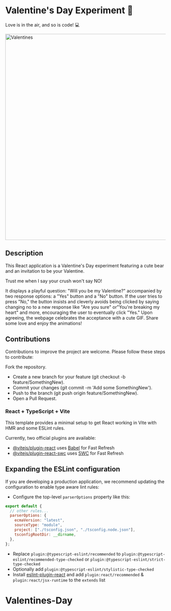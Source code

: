 # Valentine's Day Experiment 💖

Love is in the air, and so is code! 💻


<img width="647" alt="Valentines" src="https://github.com/dikshikaaa/Valentines-Day/assets/91119764/c0c7ec60-2059-4e25-951d-67a17adfab37">


## Description

This React application is a Valentine's Day experiment featuring a cute bear and an invitation to be your Valentine. 

Trust me when I say your crush won't say NO!

It displays a playful question: "Will you be my Valentine?" accompanied by two response options: a "Yes" button and a "No" button. If the user tries to press "No," the button insists and cleverly avoids being clicked by saying changing no to a new response like "Are you sure" or"You're breaking my heart" and more, encouraging the user to eventually click "Yes." Upon agreeing, the webpage celebrates the acceptance with a cute GIF. Share some love and enjoy the animations!

## Contributions
Contributions to improve the project are welcome. Please follow these steps to contribute:

Fork the repository.
- Create a new branch for your feature (git checkout -b feature/SomethingNew).
- Commit your changes (git commit -m 'Add some SomethingNew').
- Push to the branch (git push origin feature/SomethingNew).
- Open a Pull Request.

### React + TypeScript + Vite

This template provides a minimal setup to get React working in Vite with HMR and some ESLint rules.

Currently, two official plugins are available:

- [@vitejs/plugin-react](https://github.com/vitejs/vite-plugin-react/blob/main/packages/plugin-react/README.md) uses [Babel](https://babeljs.io/) for Fast Refresh
- [@vitejs/plugin-react-swc](https://github.com/vitejs/vite-plugin-react-swc) uses [SWC](https://swc.rs/) for Fast Refresh

## Expanding the ESLint configuration

If you are developing a production application, we recommend updating the configuration to enable type aware lint rules:

- Configure the top-level `parserOptions` property like this:

```js
export default {
  // other rules...
  parserOptions: {
    ecmaVersion: "latest",
    sourceType: "module",
    project: ["./tsconfig.json", "./tsconfig.node.json"],
    tsconfigRootDir: __dirname,
  },
};
```

- Replace `plugin:@typescript-eslint/recommended` to `plugin:@typescript-eslint/recommended-type-checked` or `plugin:@typescript-eslint/strict-type-checked`
- Optionally add `plugin:@typescript-eslint/stylistic-type-checked`
- Install [eslint-plugin-react](https://github.com/jsx-eslint/eslint-plugin-react) and add `plugin:react/recommended` & `plugin:react/jsx-runtime` to the `extends` list
# Valentines-Day
